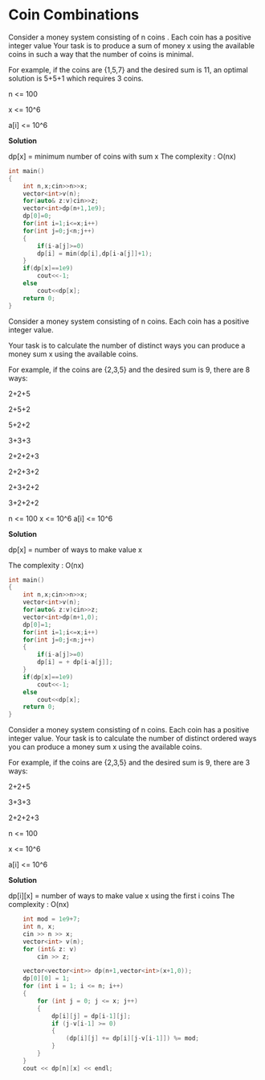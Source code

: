 # Coin Combinations

Consider a money system consisting of n coins . Each coin has a positive integer value
Your task is to produce a sum of money x using the available coins in such a way that 
the number of coins is minimal.
    
For example, if the coins are {1,5,7} and the desired sum is 11, an optimal solution 
is 5+5+1 which requires 3 coins.
    
n <= 100
    
x <= 10^6

a[i] <= 10^6

**Solution**

dp[x] = minimum number of coins with sum x
The complexity : O(nx)
    
```cpp
int main()
{
    int n,x;cin>>n>>x;
    vector<int>v(n);
    for(auto& z:v)cin>>z;
    vector<int>dp(n+1,1e9);
    dp[0]=0;
    for(int i=1;i<=x;i++)
    for(int j=0;j<n;j++)
    {
        if(i-a[j]>=0)
        dp[i] = min(dp[i],dp[i-a[j]]+1);
    }
    if(dp[x]==1e9)
        cout<<-1;
    else 
        cout<<dp[x];
    return 0;
}
```
Consider a money system consisting of n coins. Each coin has a positive integer value.

Your task is to calculate the number of distinct ways you can produce a money sum x 
using the available coins.
    
For example, if the coins are {2,3,5} and the desired sum is 9, there are 8 ways:

2+2+5
    
2+5+2
    
5+2+2
    
3+3+3
    
2+2+2+3
    
2+2+3+2
    
2+3+2+2
    
3+2+2+2
    
n <= 100
x <= 10^6
a[i] <= 10^6

**Solution**

dp[x] = number of ways to make value x

The complexity : O(nx)
    
```cpp
int main()
{
    int n,x;cin>>n>>x;
    vector<int>v(n);
    for(auto& z:v)cin>>z;
    vector<int>dp(n+1,0);
    dp[0]=1;
    for(int i=1;i<=x;i++)
    for(int j=0;j<n;j++)
    {
        if(i-a[j]>=0)
        dp[i] = + dp[i-a[j]];
    }
    if(dp[x]==1e9)
        cout<<-1;
    else 
        cout<<dp[x];
    return 0;
}
```
Consider a money system consisting of n coins. 
Each coin has a positive integer value.
Your task is to calculate the number of  distinct ordered ways you can produce a money 
sum x using the available coins.
    
For example, if the coins are {2,3,5} and the desired sum is 9, there are 3 ways:

2+2+5
    
3+3+3
    
2+2+2+3

n <= 100
    
x <= 10^6

a[i] <= 10^6

**Solution**

dp[i][x] = number of ways to make value x using the first i coins
The complexity : O(nx)
    
```cpp
    int mod = 1e9+7;
    int n, x;
    cin >> n >> x;
    vector<int> v(n);
    for (int& z: v)
        cin >> z;

    vector<vector<int>> dp(n+1,vector<int>(x+1,0));
    dp[0][0] = 1;
    for (int i = 1; i <= n; i++)
    {
        for (int j = 0; j <= x; j++)
        {
            dp[i][j] = dp[i-1][j];
            if (j-v[i-1] >= 0)
            {
                (dp[i][j] += dp[i][j-v[i-1]]) %= mod;
            }
        }
    }
    cout << dp[n][x] << endl;
```
